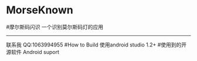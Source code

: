 # MorseKnown
#摩尔斯码闪识 一个识别莫尔斯码灯的应用
___________________
联系我
QQ:1063994955
#How to  Build
使用android studio 1.2+ 
#使用到的开源软件
Android suport 
